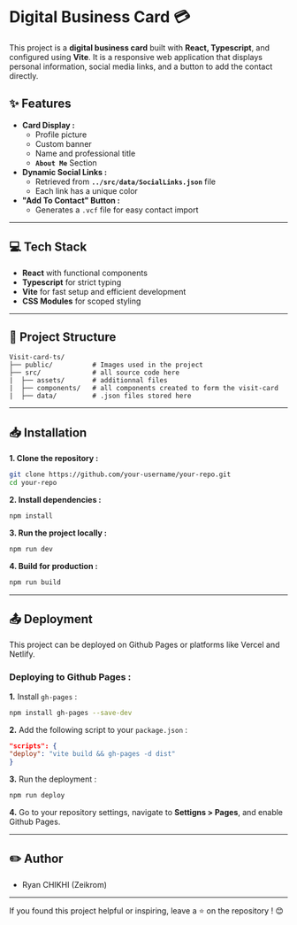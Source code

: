 # Digital Business Card 💳

This project is a **digital business card** built with **React, Typescript**, and configured using **Vite**. It is a responsive web application that displays personal information, social media links, and a button to add the contact directly.

## ✨ Features
- **Card Display :**
    - Profile picture
    - Custom banner
    - Name and professional title
    - **`About Me`** Section
- **Dynamic Social Links :**
    - Retrieved from **`../src/data/SocialLinks.json`** file
    - Each link has a unique color
- **"Add To Contact" Button :**
    - Generates a `.vcf` file for easy contact import

---

## 💻 Tech Stack 
- **React** with functional components
- **Typescript** for strict typing
- **Vite** for fast setup and efficient development
- **CSS Modules** for scoped styling

---

## 📂 Project Structure
```plaintext
Visit-card-ts/
├── public/          # Images used in the project
├── src/             # all source code here
|  ├── assets/       # additionnal files
|  ├── components/   # all components created to form the visit-card
|  ├── data/         # .json files stored here
```

---

## 📥 Installation
**1. Clone the repository :**
```bash
git clone https://github.com/your-username/your-repo.git
cd your-repo
``` 

**2. Install dependencies :**
```bash
npm install
```

**3. Run the project locally :**
```bash
npm run dev
```

**4. Build for production :**
```bash
npm run build
```

---

## 📤 Deployment
This project can be deployed on Github Pages or platforms like Vercel and Netlify.

### Deploying to Github Pages :
  **1.** Install `gh-pages` :
  ```bash
npm install gh-pages --save-dev
  ```

  **2.** Add the following script to your `package.json` :
  ```json
"scripts": {
  "deploy": "vite build && gh-pages -d dist"
}
```

  **3.** Run the deployment :
  ```bash
npm run deploy
```

  **4.** Go to your repository settings, navigate to **Settigns > Pages**, and enable Github Pages.

---

## ✏️ Author
- Ryan CHIKHI (Zeikrom)

---

If you found this project helpful or inspiring, leave a ⭐ on the repository ! 😊
